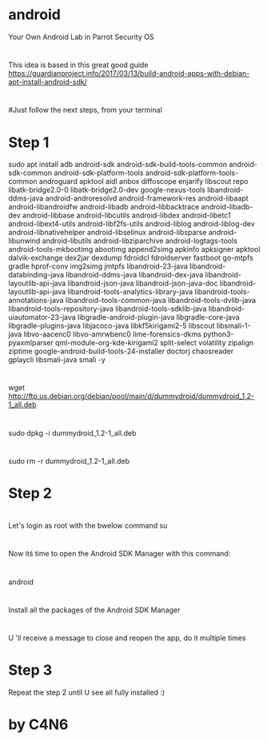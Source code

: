 # android
Your Own Android Lab in Parrot Security OS
#
This idea is based in this great good guide https://guardianproject.info/2017/03/13/build-android-apps-with-debian-apt-install-android-sdk/
#
#Just follow the next steps, from your terminal
#
#
# Step 1
sudo apt install adb android-sdk android-sdk-build-tools-common android-sdk-common android-sdk-platform-tools android-sdk-platform-tools-common androguard apktool aidl anbox diffoscope enjarify libscout repo libatk-bridge2.0-0 libatk-bridge2.0-dev google-nexus-tools libandroid-ddms-java android-androresolvd android-framework-res android-libaapt android-libandroidfw android-libadb android-libbacktrace android-libadb-dev android-libbase android-libcutils android-libdex android-libetc1 android-libext4-utils android-libf2fs-utils android-liblog  android-liblog-dev android-libnativehelper android-libselinux android-libsparse android-libunwind android-libutils android-libziparchive android-logtags-tools android-tools-mkbootimg abootimg append2simg apkinfo apksigner apktool dalvik-exchange dex2jar dexdump fdroidcl fdroidserver fastboot go-mtpfs gradle hprof-conv img2simg jmtpfs libandroid-23-java libandroid-databinding-java libandroid-ddms-java libandroid-dex-java libandroid-layoutlib-api-java libandroid-json-java libandroid-json-java-doc libandroid-layoutlib-api-java libandroid-tools-analytics-library-java libandroid-tools-annotations-java libandroid-tools-common-java libandroid-tools-dvlib-java libandroid-tools-repository-java libandroid-tools-sdklib-java libandroid-uiautomator-23-java libgradle-android-plugin-java libgradle-core-java libgradle-plugins-java libjacoco-java libkf5kirigami2-5 libscout libsmali-1-java libvo-aacenc0 libvo-amrwbenc0 lime-forensics-dkms python3-pyaxmlparser qml-module-org-kde-kirigami2 split-select volatility zipalign ziptime google-android-build-tools-24-installer doctorj chaosreader gplaycli libsmali-java smali -y
#
#
#
wget http://ftp.us.debian.org/debian/pool/main/d/dummydroid/dummydroid_1.2-1_all.deb
#
sudo dpkg -i dummydroid_1.2-1_all.deb
#
sudo rm -r dummydroid_1.2-1_all.deb
#
#
#
# Step 2
#
Let's login as root with the bwelow command
su
#
#
Now itś time to open the Android SDK Manager with this command:
#
android
#
#
Install all the packages of the Android SDK Manager
#
U 'll receive a message to close and reopen the app, do it multiple times
#
# Step 3
Repeat the step 2 until U see all fully installed :)
#
#
#
# by C4N6





